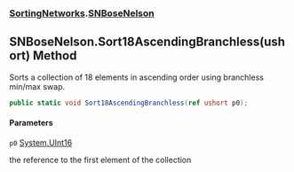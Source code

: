 ### [SortingNetworks](SortingNetworks.md 'SortingNetworks').[SNBoseNelson](SortingNetworks.SNBoseNelson.md 'SortingNetworks.SNBoseNelson')

## SNBoseNelson.Sort18AscendingBranchless(ushort) Method

Sorts a collection of 18 elements in ascending order using branchless min/max swap.

```csharp
public static void Sort18AscendingBranchless(ref ushort p0);
```
#### Parameters

<a name='SortingNetworks.SNBoseNelson.Sort18AscendingBranchless(ushort).p0'></a>

`p0` [System.UInt16](https://docs.microsoft.com/en-us/dotnet/api/System.UInt16 'System.UInt16')

the reference to the first element of the collection